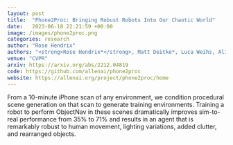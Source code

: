 ```yaml
---
layout: post
title:  "Phone2Proc: Bringing Robust Robots Into Our Chaotic World"
date:   2023-06-18 22:21:59 +00:00
image: /images/phone2proc.png
categories: research
author: "Rose Hendrix"
authors: "<strong>Rose Hendrix*</strong>, Matt Deitke*, Luca Weihs, Ali Farhadi, Kiana Ehsani, Aniruddha Kembhavi"
venue: "CVPR"
arxiv: https://arxiv.org/abs/2212.04819
code: https://github.com/allenai/phone2proc
website: https://allenai.org/project/phone2proc/home
---
```

From a 10-minute iPhone scan of any environment, we condition procedural scene generation on that scan to generate training environments. Training a robot to perform ObjectNav in these scenes dramatically improves sim-to-real performance from 35% to 71% and results in an agent that is remarkably robust to human movement, lighting variations, added clutter, and rearranged objects.